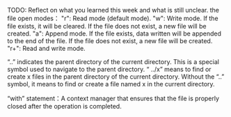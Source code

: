 TODO: Reflect on what you learned this week and what is still unclear.
the file open modes：
"r": Read mode (default mode).
"w": Write mode. If the file exists, it will be cleared. If the file does not exist, a new file will be created.
"a": Append mode. If the file exists, data written will be appended to the end of the file. If the file does not exist, a new file will be created.
"r+": Read and write mode.

“..” indicates the parent directory of the current directory. This is a special symbol used to navigate to the parent directory.
“ ../x” means to find or create x files in the parent directory of the current directory.
Without the “..” symbol, it means to find or create a file named x in the current directory.

“with” statement：A context manager that ensures that the file is properly closed after the operation is completed.